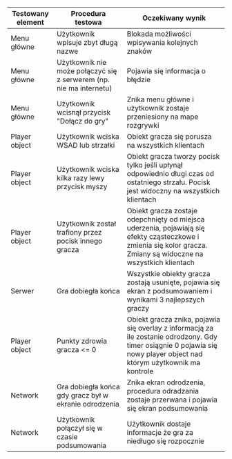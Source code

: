 Testowany element|Procedura testowa|Oczekiwany wynik
-|-|-
Menu główne | Użytkownik wpisuje zbyt długą nazwe | Blokada możliwości wpisywania kolejnych znaków
Menu główne | Użytkownik nie może połączyć się z serwerem (np. nie ma internetu) | Pojawia się informacja o błędzie 
Menu główne | Użytkownik wcisnął przycisk "Dołącz do gry" | Znika menu główne i użytkownik zostaje przeniesiony na mape rozgrywki
Player object | Użytkownik wciska WSAD lub strzałki | Obiekt gracza się porusza na wszystkich klientach
Player object | Użytkownik wciska kilka razy lewy przycisk myszy | Obiekt gracza tworzy pocisk tylko jeśli upłynął odpowiednio długi czas od ostatniego strzału. Pocisk jest widoczny na wszystkich klientach
Player object | Użytkownik został trafiony przez pocisk innego gracza | Obiekt gracza zostaje odepchnięty od miejsca uderzenia, pojawiają się efekty cząsteczkowe i zmienia się kolor gracza. Zmiany są widoczne na wszystkich klientach
Serwer | Gra dobiegła końca | Wszystkie obiekty gracza zostają usunięte, pojawia się ekran z podsumowaniem i wynikami 3 najlepszych graczy
Player object | Punkty zdrowia gracza <= 0 | Obiekt gracza znika, pojawia się overlay z informacją za ile zostanie odrodzony. Gdy timer osiągnie 0 pojawia się nowy player object nad którym użytkownik ma kontrole
Network | Gra dobiegła końca gdy gracz był w ekranie odrodzenia | Znika ekran odrodzenia, procedura odradzania zostaje przerwana i pojawia się ekran podsumowania
Network | Użytkownik połączył się w czasie podsumowania | Użytkownik dostaje informacje że gra za niedługo się rozpocznie
